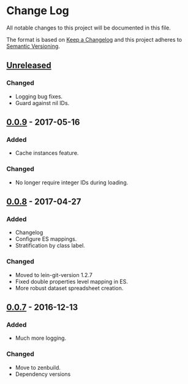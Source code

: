 # Change Log
All notable changes to this project will be documented in this file.

The format is based on [Keep a Changelog](http://keepachangelog.com/)
and this project adheres to [Semantic Versioning](http://semver.org/).


## [Unreleased]
### Changed
- Logging bug fixes.
- Guard against nil IDs.


## [0.0.9] - 2017-05-16
### Added
- Cache instances feature.

### Changed
- No longer require integer IDs during loading.


## [0.0.8] - 2017-04-27
### Added
- Changelog
- Configure ES mappings.
- Stratification by class label.

### Changed
- Moved to lein-git-version 1.2.7
- Fixed double properties level mapping in ES.
- More robust dataset spreadsheet creation.


## [0.0.7] - 2016-12-13
### Added
- Much more logging.

### Changed
- Move to zenbuild.
- Dependency versions


[Unreleased]: https://github.com/plandes/clj-ml-dataset/compare/v0.0.9...HEAD
[0.0.9]: https://github.com/plandes/clj-ml-dataset/compare/v0.0.8...v0.0.9
[0.0.8]: https://github.com/plandes/clj-ml-dataset/compare/v0.0.7...v0.0.8
[0.0.7]: https://github.com/plandes/clj-ml-dataset/compare/v0.0.6...v0.0.7
[0.0.6]: https://github.com/plandes/clj-ml-dataset/compare/v0.0.5...v0.0.6
